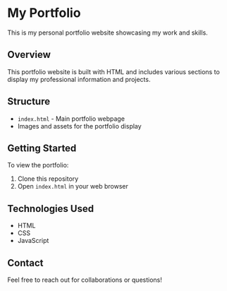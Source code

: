 # My Portfolio

This is my personal portfolio website showcasing my work and skills.

## Overview

This portfolio website is built with HTML and includes various sections to display my professional information and projects.

## Structure

- `index.html` - Main portfolio webpage
- Images and assets for the portfolio display

## Getting Started

To view the portfolio:
1. Clone this repository
2. Open `index.html` in your web browser

## Technologies Used

- HTML
- CSS
- JavaScript

## Contact

Feel free to reach out for collaborations or questions!